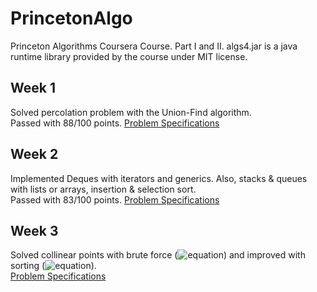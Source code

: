 # PrincetonAlgo
Princeton Algorithms Coursera Course. Part I and II.
algs4.jar is a java runtime library provided by the course under MIT license.

## Week 1
Solved percolation problem with the Union-Find algorithm. <br>
Passed with 88/100 points.
[Problem Specifications](https://coursera.cs.princeton.edu/algs4/assignments/percolation/specification.php)

## Week 2
Implemented Deques with iterators and generics. Also, stacks & queues with lists or arrays, insertion & selection sort.<br>
Passed with 83/100 points.
[Problem Specifications](https://coursera.cs.princeton.edu/algs4/assignments/queues/specification.php)

## Week 3
Solved collinear points with brute force (![equation](http://latex.codecogs.com/png.latex?O(n^4))) and improved with sorting (![equation](http://latex.codecogs.com/png.latex?O(n^2\log{n}))). <br>
[Problem Specifications](https://coursera.cs.princeton.edu/algs4/assignments/collinear/specification.php)